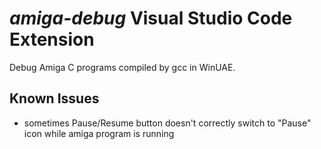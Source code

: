 # _amiga-debug_ Visual Studio Code Extension

Debug Amiga C programs compiled by gcc in WinUAE.

## Known Issues

* sometimes Pause/Resume button doesn't correctly switch to "Pause" icon while amiga program is running

